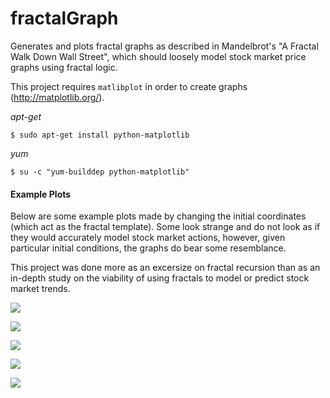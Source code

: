 fractalGraph
============

Generates and plots fractal graphs as described in Mandelbrot's "A Fractal Walk Down Wall Street", which should loosely model stock market price graphs using fractal logic.


This project requires `matlibplot` in order to create graphs (http://matplotlib.org/).

_apt-get_

```
$ sudo apt-get install python-matplotlib
```

_yum_

```
$ su -c "yum-builddep python-matplotlib"
```



#### Example Plots

Below are some example plots made by changing the initial coordinates (which act as the fractal template). Some look strange and do not look as if they would accurately model stock market actions, however, given particular initial conditions, the graphs do bear some resemblance. 

This project was done more as an excersize on fractal recursion than as an in-depth study on the viability of using fractals to model or predict stock market trends.

![](http://i.imgur.com/yToyOs7.png)

![](http://i.imgur.com/SzcsxgU.png)

![](http://i.imgur.com/vwcqezh.png)

![](http://i.imgur.com/62vheZJ.png)

![](http://i.imgur.com/tQgkp6h.png)
